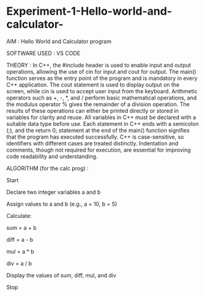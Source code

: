 # Experiment-1-Hello-world-and-calculator-
AIM : Hello World and Calculator program

SOFTWARE USED : VS CODE

THEORY : In C++, the #include header is used to enable input and output operations, allowing the use of cin for input and cout for output. The main() function serves as the entry point of the program and is mandatory in every C++ application. The cout statement is used to display output on the screen, while cin is used to accept user input from the keyboard. Arithmetic operators such as +, -, *, and / perform basic mathematical operations, and the modulus operator % gives the remainder of a division operation. The results of these operations can either be printed directly or stored in variables for clarity and reuse. All variables in C++ must be declared with a suitable data type before use. Each statement in C++ ends with a semicolon (;), and the return 0; statement at the end of the main() function signifies that the program has executed successfully. C++ is case-sensitive, so identifiers with different cases are treated distinctly. Indentation and comments, though not required for execution, are essential for improving code readability and understanding.

ALGORITHM (for the calc prog) :

Start

Declare two integer variables a and b

Assign values to a and b (e.g., a = 10, b = 5)

Calculate:

sum = a + b

diff = a - b

mul = a * b

div = a / b

Display the values of sum, diff, mul, and div

Stop
